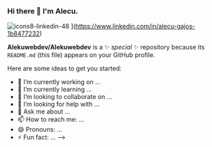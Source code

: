 ### Hi there 👋 I'm Alecu.

![icons8-linkedin-48](https://user-images.githubusercontent.com/89197029/189427646-a8a89ca3-1dfd-4097-a610-7f01169ffff9.png)
](https://www.linkedin.com/in/alecu-gajos-1b8477232)

**Alekuwebdev/Alekuwebdev** is a ✨ _special_ ✨ repository because its `README.md` (this file) appears on your GitHub profile.

Here are some ideas to get you started:

- 🔭 I’m currently working on ...
- 🌱 I’m currently learning ...
- 👯 I’m looking to collaborate on ...
- 🤔 I’m looking for help with ...
- 💬 Ask me about ...
- 📫 How to reach me: ...
- 😄 Pronouns: ...
- ⚡ Fun fact: ...
-->
